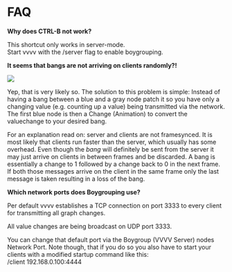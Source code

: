 # FAQ


**Why does CTRL-B not work?**  


This shortcut only works in server-mode.   
Start vvvv with the /server flag to enable boygrouping.  




**It seems that bangs are not arriving on clients randomly?!**  

![](~/img/Boygrouping-TransmittingValues2.png "")   



Yep, that is very likely so. The solution to this problem is simple: Instead of having a bang between a blue and a gray node patch it so you have only a changing value (e.g. counting up a value) being transmitted via the network. The first blue node is then a <span class="node">Change (Animation)</span> to convert the valuechange to your desired bang.   

For an explanation read on: server and clients are not framesynced. It is most likely that clients run faster than the server, which usually has some overhead. Even though the *bang* will definitely be sent from the server it may just arrive on clients in between frames and be discarded. A bang is essentially a change to 1 followed by a change back to 0 in the next frame. If both those messages arrive on the client in the same frame only the last message is taken resulting in a loss of the bang.   



**Which network ports does Boygrouping use?**  

Per default vvvv establishes a TCP connection on port 3333 to every client for transmitting all graph changes.  

All value changes are being broadcast on UDP port 3333.   

You can change that default port via the <span class="node">Boygroup (VVVV Server)</span> nodes <span class="pin">Network Port</span>. Note though, that if you do so you also have to start your clients with a modified startup command like this:  
 /client 192.168.0.100:4444
